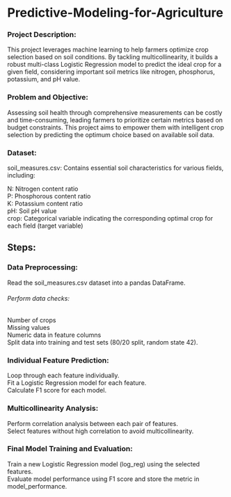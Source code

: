 # Predictive-Modeling-for-Agriculture
### Project Description:

This project leverages machine learning to help farmers optimize crop selection based on soil conditions. By tackling multicollinearity, it builds a robust multi-class Logistic Regression model to predict the ideal crop for a given field, considering important soil metrics like nitrogen, phosphorus, potassium, and pH value.

### Problem and Objective:

Assessing soil health through comprehensive measurements can be costly and time-consuming, leading farmers to prioritize certain metrics based on budget constraints. This project aims to empower them with intelligent crop selection by predicting the optimum choice based on available soil data.

### Dataset:
soil_measures.csv: Contains essential soil characteristics for various fields, including:

N: Nitrogen content ratio   
P: Phosphorous content ratio   
K: Potassium content ratio  
pH: Soil pH value  
crop: Categorical variable indicating the corresponding optimal crop for each field (target variable)

## Steps:

### Data Preprocessing:

Read the soil_measures.csv dataset into a pandas DataFrame.
###### Perform data checks:
Number of crops  
Missing values  
Numeric data in feature columns    
Split data into training and test sets (80/20 split, random state 42).
### Individual Feature Prediction:

Loop through each feature individually.   
Fit a Logistic Regression model for each feature.   
Calculate F1 score for each model.
### Multicollinearity Analysis:

Perform correlation analysis between each pair of features.   
Select features without high correlation to avoid multicollinearity.   
### Final Model Training and Evaluation:

Train a new Logistic Regression model (log_reg) using the selected features.   
Evaluate model performance using F1 score and store the metric in model_performance.    
